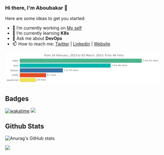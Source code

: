 ### Hi there, I'm Aboubakar 👋


Here are some ideas to get you started:

- 🔭 I’m currently working on [My self](https://aboubak.art/)
- 🌱 I’m currently learning **K8s**
- 💬 Ask me about **DevOps**
- 📫 How to reach me: [Twitter](https://twitter.com/sidikfaha) | [Linkedin](https://linkedin.com/in/fahasidik) | [Website](https://aboubak.art)

<img
  src="https://github.com/sidikfaha/sidikfaha/blob/main/images/stat.svg"
  alt="Wakatime Stats"
/>

## Badges
[![wakatime](https://wakatime.com/badge/user/32d82b78-7182-435a-bb54-45fb5d27879e.svg)](https://wakatime.com/@sidikfaha) ![](https://komarev.com/ghpvc/?username=sidikfaha)

## Github Stats
![Anurag's GitHub stats](https://github-readme-stats.vercel.app/api?username=sidikfaha&show_icons=true) 

<img
  src="https://cr-skills-chart-widget.azurewebsites.net/api/api?username=sidikfaha&show-other-skills=true"
/>

